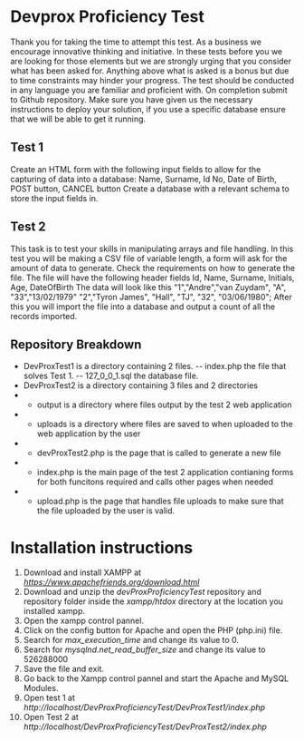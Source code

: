 # Devprox Proficiency Test 

Thank you for taking the time to attempt this test. As a business we encourage
innovative thinking and initiative. In these tests before you we are looking for those
elements but we are strongly urging that you consider what has been asked for.
Anything above what is asked is a bonus but due to time constraints may hinder your
progress. The test should be conducted in any language you are familiar and
proficient with. On completion submit to Github repository. Make sure you have
given us the necessary instructions to deploy your solution, if you use a specific
database ensure that we will be able to get it running.

## Test 1

Create an HTML form with the following input fields to allow for the capturing of
data into a database:
Name, Surname, Id No, Date of Birth, POST button, CANCEL button
Create a database with a relevant schema to store the input fields in.




## Test 2

This task is to test your skills in manipulating arrays and file handling.
In this test you will be making a CSV file of variable length, a form will ask for the
amount of data to generate. Check the requirements on how to generate the file.
The file will have the following header fields
Id, Name, Surname, Initials, Age, DateOfBirth
The data will look like this
"1","Andre","van Zuydam", "A", "33","13/02/1979"
"2","Tyron James", "Hall", "TJ", "32", "03/06/1980";
After this you will import the file into a database and output a count of all the
records imported.

## Repository Breakdown

- DevProxTest1 is a directory containing 2 files.
-- index.php the file that solves Test 1.
-- 127_0_0_1.sql the database file.
- DevProxTest2 is a directory containing 3 files and 2 directories
- - output is a directory where files output by the test 2 web application
- - uploads is a directory where files are saved to when uploaded to the web application by the user
- - devProxTest2.php is the page that is called to generate a new file
- - index.php is the main page of the test 2 application contianing forms for both funcitons required and calls other pages when needed
- - upload.php is the page that handles file uploads to make sure that the file uploaded by the user is valid.

# Installation instructions

1. Download and install XAMPP at *https://www.apachefriends.org/download.html*
2. Download and unzip the *devProxProficiencyTest* repository and repository folder inside the *xampp/htdox* directory at the location you installed xampp.
3. Open the xampp control pannel.
4. Click on the config button for Apache and open the PHP (php.ini) file.
5. Search for *max_execution_time* and change its value to 0.
6. Search for *mysqlnd.net_read_buffer_size* and change its value to 526288000
7. Save the file and exit.
8. Go back to the Xampp control pannel and start the Apache and MySQL Modules.
9. Open test 1 at *http://localhost/DevProxProficiencyTest/DevProxTest1/index.php*
10. Open Test 2 at *http://localhost/DevProxProficiencyTest/DevProxTest2/index.php*
